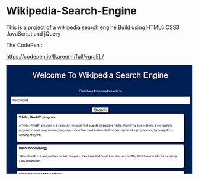 # Wikipedia-Search-Engine
This is a project of a wikipedia search engine Build using HTML5 CSS3 JavaScript and jQuery

The CodePen :

https://codepen.io/lkareeml/full/vgraEL/

![alt text](https://github.com/lkareeml/Wikipedia-Search-Engine/blob/master/ws2.jpg)
